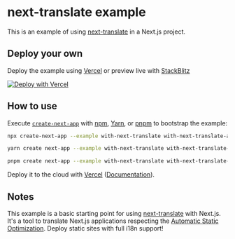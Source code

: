 # next-translate example

This is an example of using [next-translate](https://github.com/vinissimus/next-translate) in a Next.js project.

## Deploy your own

Deploy the example using [Vercel](https://vercel.com?utm_source=github&utm_medium=readme&utm_campaign=next-example) or preview live with [StackBlitz](https://stackblitz.com/github/vercel/next.js/tree/canary/examples/with-next-translate)

[![Deploy with Vercel](https://vercel.com/button)](https://vercel.com/new/git/external?repository-url=https://github.com/vercel/next.js/tree/canary/examples/with-next-translate&project-name=with-next-translate&repository-name=with-next-translate)

## How to use

Execute [`create-next-app`](https://github.com/vercel/next.js/tree/canary/packages/create-next-app) with [npm](https://docs.npmjs.com/cli/init), [Yarn](https://yarnpkg.com/lang/en/docs/cli/create/), or [pnpm](https://pnpm.io) to bootstrap the example:

```bash
npx create-next-app --example with-next-translate with-next-translate-app
```

```bash
yarn create next-app --example with-next-translate with-next-translate-app
```

```bash
pnpm create next-app --example with-next-translate with-next-translate-app
```

Deploy it to the cloud with [Vercel](https://vercel.com/new?utm_source=github&utm_medium=readme&utm_campaign=next-example) ([Documentation](https://nextjs.org/docs/deployment)).

## Notes

This example is a basic starting point for using [next-translate](https://github.com/vinissimus/next-translate) with Next.js.
It's a tool to translate Next.js applications respecting the [Automatic Static Optimization](https://nextjs.org/docs/advanced-features/automatic-static-optimization). Deploy static sites with full i18n support!
